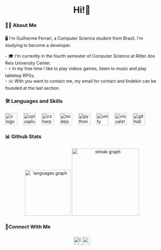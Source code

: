<h1 align="center">Hi!👋</h1>

###

<h3 align="left">👩‍💻  About Me</h3>

###

<p align="left">🖥️ I'm Guilherme Ferrari, a Computer Science student from Brazil. I'm studying to become a developer.<br><br>- 🎓  I'm currently in the fourth semester of Computer Science at Ritter dos Reis University Center.<br>- ⚡ In my free time I like to play videos games, listen to music and play tabletop RPGs.<br>- ✉️ With you want to contact me, my email for contact and lindekin can be founded at the last section.</p>

###

<h3 align="left">🛠 Languages and Skills</h3>

###

<div align="left">
  <img src="https://cdn.jsdelivr.net/gh/devicons/devicon/icons/c/c-original.svg" height="40" alt="c logo"  />
  <img width="12" />
  <img src="https://cdn.jsdelivr.net/gh/devicons/devicon/icons/cplusplus/cplusplus-original.svg" height="40" alt="cplusplus logo"  />
  <img width="12" />
  <img src="https://cdn.jsdelivr.net/gh/devicons/devicon/icons/csharp/csharp-original.svg" height="40" alt="csharp logo"  />
  <img width="12" />
  <img src="https://cdn.jsdelivr.net/gh/devicons/devicon/icons/nodejs/nodejs-original.svg" height="40" alt="nodejs logo"  />
  <img width="12" />
  <img src="https://cdn.jsdelivr.net/gh/devicons/devicon/icons/python/python-original.svg" height="40" alt="python logo"  />
  <img width="12" />
  <img src="https://cdn.jsdelivr.net/gh/devicons/devicon/icons/unity/unity-original.svg" height="40" alt="unity logo"  />
  <img width="12" />
  <img src="https://cdn.jsdelivr.net/gh/devicons/devicon/icons/visualstudio/visualstudio-plain.svg" height="40" alt="visualstudio logo"  />
  <img width="12" />
  <img src="https://cdn.jsdelivr.net/gh/devicons/devicon/icons/github/github-original.svg" height="40" alt="github logo"  />
</div>

###

<h3 align="left">📊 Github Stats</h3>

###

<div align="center">
  <img src="https://github-readme-stats.vercel.app/api/top-langs?username=Guilherme-C-Ferrari&locale=en&hide_title=false&layout=compact&card_width=320&langs_count=5&theme=midnight-purple&hide_border=false&order=2" height="150" alt="languages graph"  />
  <img src="https://streak-stats.demolab.com?user=Guilherme-C-Ferrari&locale=en&mode=daily&theme=midnight-purple&hide_border=false&border_radius=5&order=3" height="220" alt="streak graph"  />
</div>

###

<h3 align="left">🤝Connect With Me</h3>

###

<div align="center">
  <a href="https://www.linkedin.com/in/guilhermecarvalhoferrari/" target="_blank">
    <img src="https://img.shields.io/static/v1?message=Guilherme Carvalho Ferrari&logo=linkedin&label=&color=0077B5&logoColor=white&labelColor=&style=for-the-badge" height="25" alt="linkedin logo"  />
  </a>
  <a href="mailto:guicferrari@hotmail.com" target="_blank">
    <img src="https://img.shields.io/static/v1?message=guicferrari@Hotmail.com&logo=microsoft-outlook&label=&color=0078D4&logoColor=white&labelColor=&style=for-the-badge" height="25" alt="microsoft-outlook logo"  />
  </a>
</div>

###
